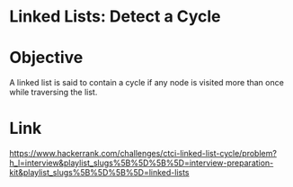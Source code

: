 # Linked Lists: Detect a Cycle

# Objective

A linked list is said to contain a cycle if any node is visited more than once while traversing the list. 

# Link
https://www.hackerrank.com/challenges/ctci-linked-list-cycle/problem?h_l=interview&playlist_slugs%5B%5D%5B%5D=interview-preparation-kit&playlist_slugs%5B%5D%5B%5D=linked-lists
